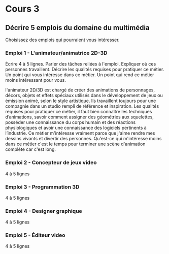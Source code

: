 # Cours 3
## Décrire 5 emplois du domaine du multimédia
Choisissez des emplois qui pourraient vous intéresser. 

### Emploi 1 - L'animateur/animatrice 2D-3D
Écrire 4 à 5 lignes. Parler des tâches reliées à l'emploi. Expliquer où ces personnes travaillent. Décrire les qualités requises pour pratiquer ce métier. Un point qui vous intéresse dans ce métier. Un point qui rend ce métier moins intéressant pour vous. 

l'animateur 2D/3D est chargé de créer des animations de personnages, décors, objets et effets spéciaux utilisés dans le développement de jeux ou émission animé, selon le style artistique. Ils travaillent toujours pour une compagnie dans un studio rempli de référence et inspiration. Les qualités requises pour pratiquer ce métier, il faut bien connaître les techniques d’animations, savoir comment assigner des géométries aux squelettes, posséder une connaissance du corps humain et des réactions physiologiques et avoir une connaissance des logiciels pertinents à l’industrie. Ce métier m'intéresse vraiment parce que j'aime rendre mes dessins vivants et divertir des personnes. Qu'est-ce qui m'intéresse moins dans ce métier c'est le temps pour terminer une scène d'animation complète car c'est long.

### Emploi 2 - Concepteur de jeux video
4 à 5 lignes

### Emploi 3 - Programmation 3D
4 à 5 lignes 

### Emploi 4 - Designer graphique
4 à 5 lignes

### Emploi 5 - Éditeur video
4 à 5 lignes

